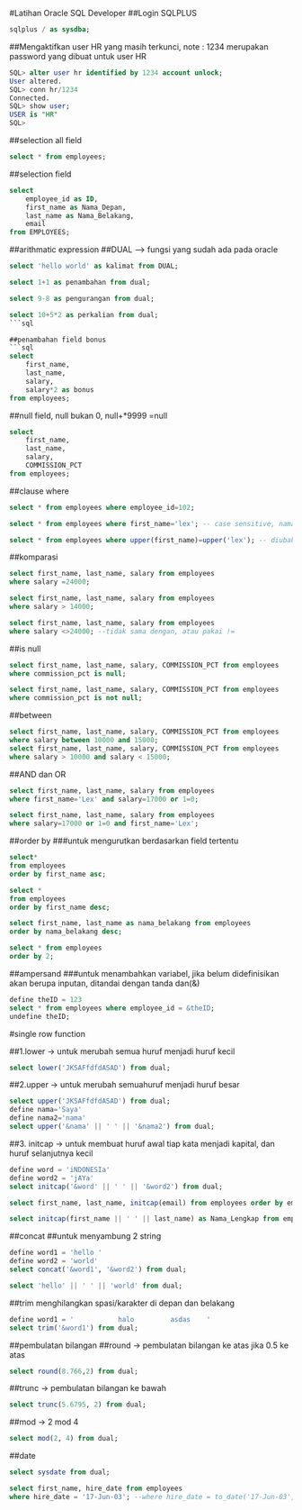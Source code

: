 #Latihan Oracle SQL Developer
##Login SQLPLUS
```sql
sqlplus / as sysdba;
```

##Mengaktifkan user HR yang masih terkunci, note : 1234 merupakan password yang dibuat untuk user HR
```sql
SQL> alter user hr identified by 1234 account unlock;
User altered.
SQL> conn hr/1234
Connected.
SQL> show user;
USER is "HR"
SQL>
```

##selection all field
```sql
select * from employees;
```

##selection field
```sql
select
    employee_id as ID,
    first_name as Nama_Depan,
    last_name as Nama_Belakang,
    email
from EMPLOYEES;
```

##arithmatic expression
##DUAL --> fungsi yang sudah ada pada oracle
```sql
select 'hello world' as kalimat from DUAL;

select 1+1 as penambahan from dual;

select 9-8 as pengurangan from dual;

select 10+5*2 as perkalian from dual;
```sql

##penambahan field bonus
```sql
select 
    first_name,
    last_name,
    salary,
    salary*2 as bonus
from employees;
```

##null field, null bukan 0, null+*9999 =null
```sql
select 
    first_name,
    last_name,
    salary,
    COMMISSION_PCT
from employees;
```

##clause where
```sql
select * from employees where employee_id=102;

select * from employees where first_name='lex'; -- case sensitive, nama Lex tidak tampil

select * from employees where upper(first_name)=upper('lex'); -- diubah jadi huruf besar semua, lower untuk huruf kecil
```

##komparasi
```sql
select first_name, last_name, salary from employees
where salary =24000;

select first_name, last_name, salary from employees
where salary > 14000;

select first_name, last_name, salary from employees
where salary <>24000; --tidak sama dengan, atau pakai !=
```

##is null
```sql
select first_name, last_name, salary, COMMISSION_PCT from employees
where commission_pct is null;

select first_name, last_name, salary, COMMISSION_PCT from employees
where commission_pct is not null;
```

##between
```sql
select first_name, last_name, salary, COMMISSION_PCT from employees
where salary between 10000 and 15000;
select first_name, last_name, salary, COMMISSION_PCT from employees
where salary > 10000 and salary < 15000;
```

##AND dan OR
```sql
select first_name, last_name, salary from employees
where first_name='Lex' and salary=17000 or 1=0;

select first_name, last_name, salary from employees
where salary=17000 or 1=0 and first_name='Lex';
```

##order by
###untuk mengurutkan berdasarkan field tertentu
```sql
select*
from employees
order by first_name asc;

select *
from employees
order by first_name desc;

select first_name, last_name as nama_belakang from employees
order by nama_belakang desc;

select * from employees
order by 2;
```

##ampersand 
###untuk menambahkan variabel, jika belum didefinisikan akan berupa inputan, ditandai dengan tanda dan(&)
```sql
define theID = 123
select * from employees where employee_id = &theID;
undefine theID;
```

#single  row function

##1.lower -> untuk merubah semua huruf menjadi huruf kecil
```sql
select lower('JKSAFfdfdASAD') from dual;
```

##2.upper -> untuk merubah semuahuruf menjadi huruf besar
```sql
select upper('JKSAFfdfdASAD') from dual;
define nama='Saya'
define nama2='nama'
select upper('&nama' || ' ' || '&nama2') from dual;
```

##3. initcap -> untuk membuat huruf awal tiap kata menjadi kapital, dan huruf selanjutnya kecil
```sql
define word = 'iNDONESIa'
define word2 = 'jAYa'
select initcap('&word' || ' ' || '&word2') from dual;

select first_name, last_name, initcap(email) from employees order by email;

select initcap(first_name || ' ' || last_name) as Nama_Lengkap from employees;
```

##concat
##untuk menyambung 2 string
```sql
define word1 = 'hello '
define word2 = 'world'
select concat('&word1', '&word2') from dual;

select 'hello' || ' ' || 'world' from dual;
```

##trim menghilangkan spasi/karakter di depan dan belakang
```sql
define word1 = '           halo         asdas    '
select trim('&word1') from dual;
```

##pembulatan bilangan
##round -> pembulatan bilangan ke atas jika 0.5 ke atas
```sql
select round(8.766,2) from dual;
```

##trunc -> pembulatan bilangan  ke bawah
```sql
select trunc(5.6795, 2) from dual;
```
##mod -> 2 mod 4
```sql
select mod(2, 4) from dual;
```

##date
```sql
select sysdate from dual;

select first_name, hire_date from employees
where hire_date = '17-Jun-03'; --where hire_date = to_date('17-Jun-03', 'DD-MM-YY')
```